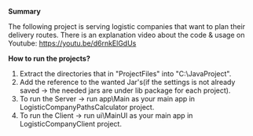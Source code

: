 ******Summary******


The following project is serving logistic companies that want to plan their delivery routes.
There is an explanation video about the code & usage on Youtube: https://youtu.be/d6rnkElGdUs

******How to run the projects?******


1. Extract the directories that in "ProjectFiles" into "C:\JavaProject".
2. Add the reference to the wanted Jar's(if the settings is not already saved -> the needed jars are under lib package for each project).
3. To run the Server -> run app\Main as your main app in LogisticCompanyPathsCalculator project.
4. To run the Client -> run ui\MainUI as your main app in LogisticCompanyClient project.
